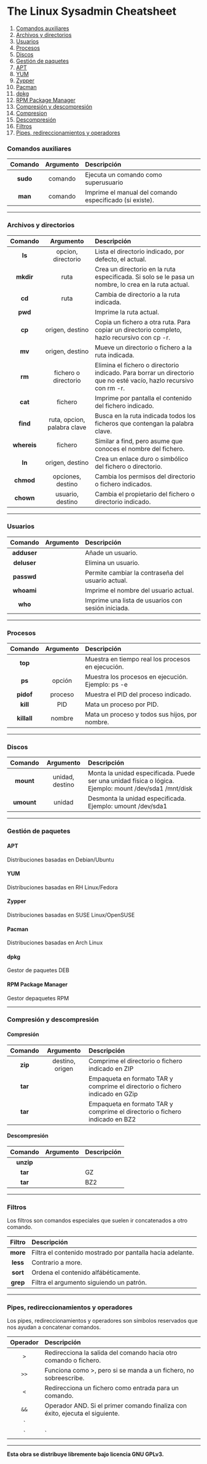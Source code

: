 # The Linux Sysadmin Cheatsheet

1. [Comandos auxiliares](#comandos-auxiliares)
2. [Archivos y directorios](#archivos-y-directorios)
3. [Usuarios](#usuarios)
4. [Procesos](#procesos)
5. [Discos](#discos)
6. [Gestión de paquetes](#gestión-de-paquetes)
  1. [APT](#apt)
  2. [YUM](#yum)
  3. [Zypper](#zypper)
  4. [Pacman](#pacman)
  5. [dpkg](#dpkg)
  6. [RPM Package Manager](#rpm-package-manager)
7. [Compresión y descompresión](#compresión-y-descompresión)
  1. [Compresion](#compresión)
  2. [Descompresión](#descompresión)
8. [Filtros](#filtros)
9. [Pipes, redireccionamientos y operadores](#pipes-redireccionamientos-y-operadores)

### Comandos auxiliares

| Comando | Argumento | Descripción                          |
|:-------:|:---------:|:------------------------------------|
| **sudo**| comando   | Ejecuta un comando como superusuario |
| **man** | comando   | Imprime el manual del comando especificado (si existe).
---

### Archivos y directorios

| Comando   | Argumento | Descripción                          |
|:---------:|:---------:|:-------------------------------------|
| **ls**    |opcion, directorio | Lista el directorio indicado, por defecto, el actual. |
| **mkdir** | ruta      | Crea un directorio en la ruta especificada. Si solo se le pasa un nombre, lo crea en la ruta actual. |
| **cd**    | ruta      | Cambia de directorio a la ruta indicada. |
| **pwd**   |           | Imprime la ruta actual. |
| **cp**    | origen, destino | Copia un fichero a otra ruta. Para copiar un directorio completo, hazlo recursivo con cp -r. |
| **mv** | origen, destino | Mueve un directorio o fichero a la ruta indicada. |
| **rm** | fichero o directorio | Elimina el fichero o directorio indicado. Para borrar un directorio que no esté vacío, hazlo recursivo con rm -r.  |
| **cat** | fichero | Imprime por pantalla el contenido del fichero indicado. |
| **find** | ruta, opcion, palabra clave| Busca en la ruta indicada todos los ficheros que contengan la palabra clave. |
| **whereis** | fichero | Similar a find, pero asume que conoces el nombre del fichero. |
| **ln** | origen, destino | Crea un enlace duro o simbólico del fichero o directorio. |
| **chmod** | opciones, destino | Cambia los permisos del directorio o fichero indicados. |
| **chown** | usuario, destino | Cambia el propietario del fichero o directorio indicado. |
---

### Usuarios

| Comando   | Argumento | Descripción                          |
|:---------:|:---------:|:-------------------------------------|
|**adduser** | | Añade un usuario. |
|**deluser** | | Elimina un usuario. |
|**passwd** | | Permite cambiar la contraseña del usuario actual. |
|**whoami** | | Imprime el nombre del usuario actual. |
|**who** | | Imprime una lista de usuarios con sesión iniciada. |
---

### Procesos

| Comando   | Argumento | Descripción                          |
|:---------:|:---------:|:-------------------------------------|
| **top** | | Muestra en tiempo real los procesos en ejecución. |
|**ps** | opción | Muestra los procesos en ejecución. Ejemplo: ps -e |
|**pidof** | proceso | Muestra el PID del proceso indicado. |
|**kill**| PID | Mata un proceso por PID. |
|**killall** | nombre | Mata un proceso y todos sus hijos, por nombre. |
---

### Discos
| Comando   | Argumento | Descripción                          |
|:---------:|:---------:|:-------------------------------------|
|**mount** |unidad, destino | Monta la unidad especificada. Puede ser una unidad física o lógica. Ejemplo: mount /dev/sda1 /mnt/disk|
|**umount** | unidad | Desmonta la unidad especificada. Ejemplo: umount /dev/sda1|
---

### Gestión de paquetes

#### APT
Distribuciones basadas en Debian/Ubuntu

#### YUM
Distribuciones basadas en RH Linux/Fedora

#### Zypper
Distribuciones basadas en SUSE Linux/OpenSUSE

#### Pacman
Distribuciones basadas en Arch Linux

#### dpkg
Gestor de paquetes DEB

#### RPM Package Manager
Gestor depaquetes RPM

---

### Compresión y descompresión

#### Compresión
| Comando   | Argumento       | Descripción                                                                  |
|:---------:|:---------------:|:-----------------------------------------------------------------------------|
|**zip**    | destino, origen | Comprime el directorio o fichero indicado en ZIP                             |
|**tar**    |                 | Empaqueta en formato TAR y comprime el directorio o fichero indicado en GZip |
|**tar**    |                 | Empaqueta en formato TAR y comprime el directorio o fichero indicado en BZ2  |


#### Descompresión
| Comando   | Argumento | Descripción                          |
|:---------:|:---------:|:-------------------------------------|
|**unzip**  |           |                                      |
|**tar**    |           | GZ                                   |
|**tar**    |           | BZ2                                  |
---

### Filtros

Los filtros son comandos especiales que suelen ir concatenados a otro comando.

| Filtro    | Descripción                          |
|:---------:|:-------------------------------------|
|**more** | Filtra el contenido mostrado por pantalla hacia adelante.|
|**less** | Contrario a more.|
|**sort** | Ordena el contenido alfábéticamente.|
|**grep** | Filtra el argumento siguiendo un patrón.|
---

### Pipes, redireccionamientos y operadores

Los pipes, redireccionamientos y operadores son símbolos reservados que nos ayudan a concatenar comandos.

| Operador | Descripción                                                               |
|:--------:|:--------------------------------------------------------------------------|
| `>`  | Redirecciona la salida del comando hacia otro comando o fichero.              |
| `>>` | Funciona como >, pero si se manda a un fichero, no sobreescribe.              |
| `<`  | Redirecciona un fichero como entrada para un comando.                         |
| `&&` | Operador AND. Si el primer comando finaliza con éxito, ejecuta el siguiente.  |
| `||` | Operador OR. Si el primer comando NO finaliza con éxito, ejecuta el siguiente.|
| `|`  | Enviando la salida del primer comando como argumento al segundo.              |
---

**Esta obra se distribuye libremente bajo licencia GNU GPLv3.**
